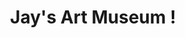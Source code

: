 ---
pid: PT300
title: Jay's Art Museum !
location_transcription: Penn treaty
zipcode: 
outside_phl: 
neighborhood: 
age: 
age_range: 
instagram: 
image_file_name: PT_300.jpg
proposal_transcription: 
topic: Art
topic_summary: '0'
type: Museum
keywords_other: 
credit: 
image_labels: 
twitter: 
facebook: 
permalink: "/monuments/pt300/"
layout: item-page
---